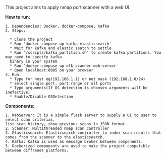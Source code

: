 This project aims to apply nmap port scanner with a web UI.

**How to run:**

    1. Dependencies: Docker, docker-compose, Kafka
    2. Steps:
    
      * Clone the project
      * Run 'docker-compose up kafka elasticsearch'
      * Wait for kafka and elastic seatch to settle
      * Run '/scripts/kafka_partition.sh' to create kafka partitions. You may need to specify kafka 
      binary in your system
      * Run 'docker-compuse up elk scanner web-server
      * Open localhost:8085 on your browser
    3. Run:
      * Type for host eg(192.168.1.1) or net mask (192.168.1.0/24)
      * Select single port, port range or all ports
      * Type arguments(If OS detection is choosen arguments will be inefective)
      * Enable/Disable OSDetection

**Components:**

    1. WebServer: It is a simple flask server to supply a UI to user to select scan criterias, 
    list scan history, show previous scans in JSON format.
    2. Scanner: Multithreaded nmap scan controller
    3. Elasticsearch: Elasticsearch controller to index scan results that comes from the scanner to the elasticsearch.
    4. Kafka: Kafka is used as message broker between components.
    5. Dockerized components are used to make the project compatible between diffrenet platforms.
    
